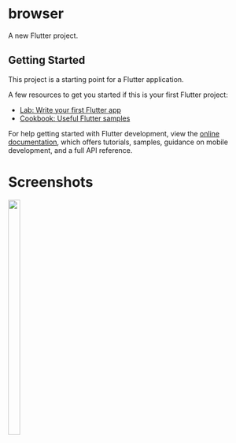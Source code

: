 # browser

A new Flutter project.

## Getting Started

This project is a starting point for a Flutter application.

A few resources to get you started if this is your first Flutter project:

- [Lab: Write your first Flutter app](https://docs.flutter.dev/get-started/codelab)
- [Cookbook: Useful Flutter samples](https://docs.flutter.dev/cookbook)

For help getting started with Flutter development, view the
[online documentation](https://docs.flutter.dev/), which offers tutorials,
samples, guidance on mobile development, and a full API reference.

# Screenshots
<p float="center">
  
<!-- ![Screenshot_2023-01-21-16-09-28-45_97dff39e9bc1750a9f32e3bac96f5497 1 _iphone13promaxsilver_portrait](https://user-images.githubusercontent.com/115551640/213865327-20049c5e-ac79-48e9-b6fb-21317e9fbf4d.png) -->
  
  <img src="https://user-images.githubusercontent.com/115551640/213865327-20049c5e-ac79-48e9-b6fb-21317e9fbf4d.png" width=22% height=35%>


</p>

